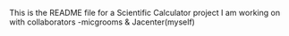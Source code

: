 This is the README file for a Scientific Calculator project I am working on with collaborators -micgrooms & Jacenter(myself)
 